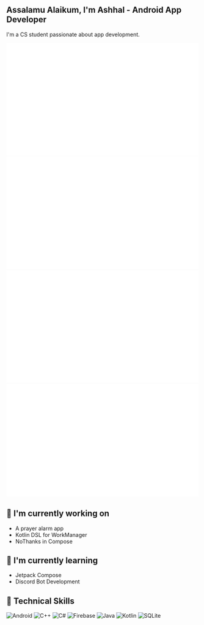 <!-- <img src="https://github.com/user-attachments/assets/0e4ec5f1-fda6-4442-9aef-eee3f5b5cdb0" alt="my_banner"> -->

<h2>
  Assalamu Alaikum, I'm Ashhal - Android App Developer
</h3>

I'm a CS student passionate about app development. 
<!-- <p align="left"> <img src="https://komarev.com/ghpvc/?username=MAshhal&label=Profile%20views&color=0e75b6&style=flat" alt="MAshhal" /> </p> -->
<!-- <p align="left"> <a href="https://github.com/ryo-ma/github-profile-trophy"><img src="https://github-profile-trophy.vercel.app/?username=MAshhal"/></a> </p> -->

![Overview Dark](https://raw.githubusercontent.com/MAshhal/GithubStats/refs/heads/master/generated/overview.svg#gh-dark-mode-only)
![](https://raw.githubusercontent.com/MAshhal/GithubStats/refs/heads/master/generated/overview.svg#gh-light-mode-only)
![](https://raw.githubusercontent.com/MAshhal/GithubStats/refs/heads/master/generated/languages.svg#gh-dark-mode-only)
![](https://raw.githubusercontent.com/MAshhal/GithubStats/refs/heads/master/generated/languages.svg#gh-light-mode-only)

<!-- ### 🤝 Connect with me: -->

## 🔭 I'm currently working on

- A prayer alarm app
- Kotlin DSL for WorkManager
- NoThanks in Compose

## 🌱 I'm currently learning

- Jetpack Compose
- Discord Bot Development

## 💼 Technical Skills
![Android](https://img.shields.io/badge/Android-3DDC84?style=for-the-badge&logo=android&logoColor=white)
![C++](https://img.shields.io/badge/c++-%2300599C.svg?style=for-the-badge&logo=c%2B%2B&logoColor=white)
![C#](https://img.shields.io/badge/c%23-%23239120.svg?style=for-the-badge&logo=csharp&logoColor=white)
![Firebase](https://img.shields.io/badge/firebase-a08021?style=for-the-badge&logo=firebase&logoColor=ffcd34)
![Java](https://img.shields.io/badge/java-%23ED8B00.svg?style=for-the-badge&logo=openjdk&logoColor=white)
![Kotlin](https://img.shields.io/badge/kotlin-%237F52FF.svg?style=for-the-badge&logo=kotlin&logoColor=white)
![SQLite](https://img.shields.io/badge/sqlite-%2307405e.svg?style=for-the-badge&logo=sqlite&logoColor=white)
